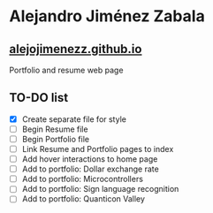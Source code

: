 # Alejandro Jiménez Zabala

## [alejojimenezz.github.io](alejojimenezz.github.io)

Portfolio and resume web page

## TO-DO list

- [X] Create separate file for style
- [ ] Begin Resume file
- [ ] Begin Portfolio file
- [ ] Link Resume and Portfolio pages to index
- [ ] Add hover interactions to home page
- [ ] Add to portfolio: Dollar exchange rate
- [ ] Add to portfolio: Microcontrollers
- [ ] Add to portfolio: Sign language recognition
- [ ] Add to portfolio: Quanticon Valley